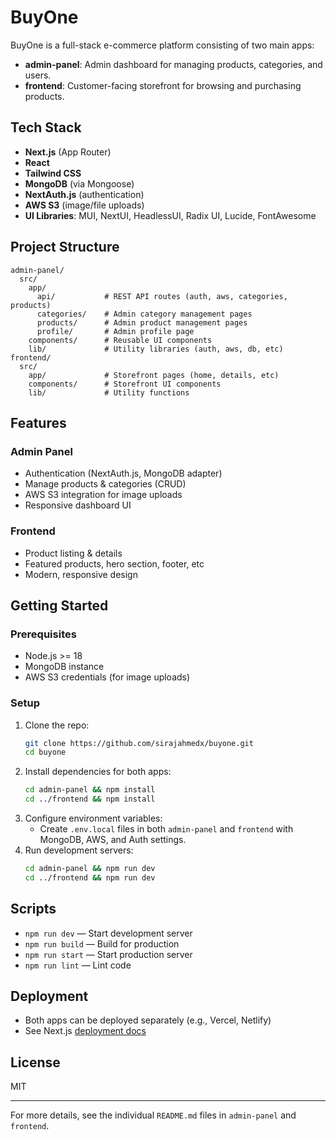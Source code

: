 # BuyOne

BuyOne is a full-stack e-commerce platform consisting of two main apps:

- **admin-panel**: Admin dashboard for managing products, categories, and users.
- **frontend**: Customer-facing storefront for browsing and purchasing products.

## Tech Stack

- **Next.js** (App Router)
- **React**
- **Tailwind CSS**
- **MongoDB** (via Mongoose)
- **NextAuth.js** (authentication)
- **AWS S3** (image/file uploads)
- **UI Libraries**: MUI, NextUI, HeadlessUI, Radix UI, Lucide, FontAwesome

## Project Structure

```
admin-panel/
  src/
    app/
      api/           # REST API routes (auth, aws, categories, products)
      categories/    # Admin category management pages
      products/      # Admin product management pages
      profile/       # Admin profile page
    components/      # Reusable UI components
    lib/             # Utility libraries (auth, aws, db, etc)
frontend/
  src/
    app/             # Storefront pages (home, details, etc)
    components/      # Storefront UI components
    lib/             # Utility functions
```

## Features

### Admin Panel

- Authentication (NextAuth.js, MongoDB adapter)
- Manage products & categories (CRUD)
- AWS S3 integration for image uploads
- Responsive dashboard UI

### Frontend

- Product listing & details
- Featured products, hero section, footer, etc
- Modern, responsive design

## Getting Started

### Prerequisites

- Node.js >= 18
- MongoDB instance
- AWS S3 credentials (for image uploads)

### Setup

1. Clone the repo:
   ```bash
   git clone https://github.com/sirajahmedx/buyone.git
   cd buyone
   ```
2. Install dependencies for both apps:
   ```bash
   cd admin-panel && npm install
   cd ../frontend && npm install
   ```
3. Configure environment variables:
   - Create `.env.local` files in both `admin-panel` and `frontend` with MongoDB, AWS, and Auth settings.
4. Run development servers:
   ```bash
   cd admin-panel && npm run dev
   cd ../frontend && npm run dev
   ```

## Scripts

- `npm run dev` — Start development server
- `npm run build` — Build for production
- `npm run start` — Start production server
- `npm run lint` — Lint code

## Deployment

- Both apps can be deployed separately (e.g., Vercel, Netlify)
- See Next.js [deployment docs](https://nextjs.org/docs/deployment)

## License

MIT

---

For more details, see the individual `README.md` files in `admin-panel` and `frontend`.
